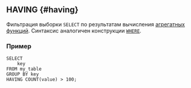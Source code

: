 ## HAVING {#having}

Фильтрация выборки `SELECT` по результатам вычисления [агрегатных функций](../../../builtins/aggregation.md). Синтаксис аналогичен конструкции [`WHERE`](../../select/where.md).

### Пример

``` yql
SELECT
    key
FROM my_table
GROUP BY key
HAVING COUNT(value) > 100;
```
